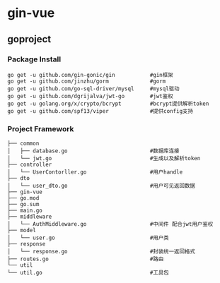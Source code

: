 # gin-vue

##  goproject
###  Package Install


    go get -u github.com/gin-gonic/gin           #gin框架
    go get -u github.com/jinzhu/gorm             #gorm
    go get -u github.com/go-sql-driver/mysql     #mysql驱动
    go get -u github.com/dgrijalva/jwt-go        #jwt鉴权
    go get -u golang.org/x/crypto/bcrypt         #bcrypt提供解析token
    go get -u github.com/spf13/viper             #提供config支持

###   Project Framework

    ├── common
    │   ├── database.go                          #数据库连接
    │   └── jwt.go                               #生成以及解析token
    ├── controller
    │   └── UserContorller.go                    #用户handle
    ├── dto
    │   └── user_dto.go                          #用户可见返回数据
    ├── gin-vue
    ├── go.mod
    ├── go.sum
    ├── main.go
    ├── middleware
    │   └── AuthMiddleware.go                    #中间件 配合jwt用户鉴权
    ├── model
    │   └── user.go                              #用户类
    ├── response
    │   └── response.go                          #封装统一返回格式
    ├── routes.go                                #路由
    └── util
    └── util.go                                  #工具包









